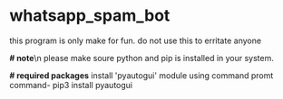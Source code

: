 # whatsapp_spam_bot
this program is only make for fun. do not use this to erritate anyone

**# note**\n
please make soure python and pip is installed in your system.

**# required packages**
install 'pyautogui' module using command promt
command-  pip3 install pyautogui
